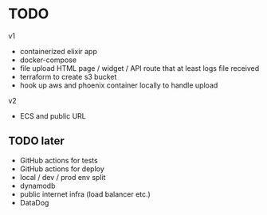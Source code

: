 # TODO

v1

* containerized elixir app
* docker-compose
* file upload HTML page / widget / API route that at least logs file received 
* terraform to create s3 bucket
* hook up aws and phoenix container locally to handle upload 

v2 

* ECS and public URL 

## TODO later

* GitHub actions for tests
* GitHub actions for deploy
* local / dev / prod env split 
* dynamodb
* public internet infra (load balancer etc.)
* DataDog 